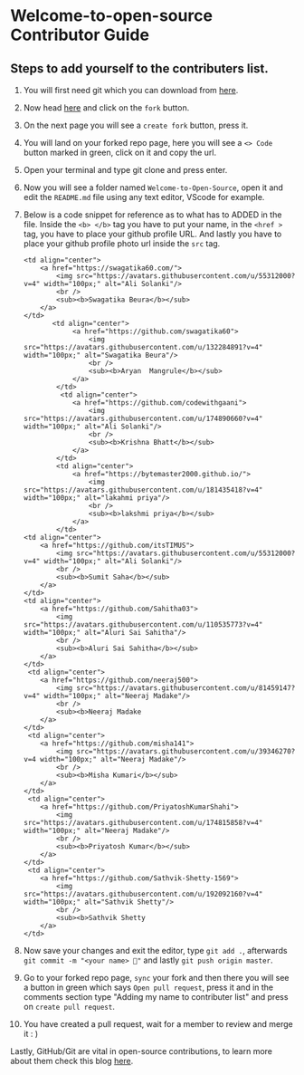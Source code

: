 # Welcome-to-open-source Contributor Guide

## Steps to add yourself to the contributers list.

1) You will first need git which you can download from [here](https://git-scm.com/downloads).

2) Now head [here](https://github.com/alisolanki/Welcome-to-Open-Source) and click on the `fork` button.

3) On the next page you will see a `create fork` button, press it.

4) You will land on your forked repo page, here you will see a `<> Code` button marked in green, click on it and copy the url.

5) Open your terminal and type git clone <url you copied> and press enter.

6) Now you will see a folder named `Welcome-to-Open-Source`, open it and edit the `README.md` file using any text editor, VScode for example.

7) Below is a code snippet for reference as to what has to ADDED in the file. Inside the `<b> </b>` tag you have to put your name, in the `<href >` tag, you have to place your github profile URL. And lastly you have to place your github profile photo url inside the `src` tag.

    ```
    <td align="center">
        <a href="https://swagatika60.com/">
            <img src="https://avatars.githubusercontent.com/u/55312000?v=4" width="100px;" alt="Ali Solanki"/>
            <br />
            <sub><b>Swagatika Beura</b></sub>
        </a>
    </td>
           <td align="center">
                <a href="https://github.com/swagatika60">
                    <img src="https://avatars.githubusercontent.com/u/132284891?v=4" width="100px;" alt="Swagatika Beura"/>
                    <br />
                    <sub><b>Aryan  Mangrule</b></sub>
                </a> 
            </td>
             <td align="center">
                <a href="https://github.com/codewithgaani">
                    <img src="https://avatars.githubusercontent.com/u/174890660?v=4" width="100px;" alt="Ali Solanki"/>
                    <br />
                    <sub><b>Krishna Bhatt</b></sub>
                </a> 
            </td>
            <td align="center">
                <a href="https://bytemaster2000.github.io/">
                    <img src="https://avatars.githubusercontent.com/u/181435418?v=4" width="100px;" alt="lakahmi priya"/>
                    <br />
                    <sub><b>lakshmi priya</b></sub>
                </a> 
            </td>
    <td align="center">
        <a href="https://github.com/itsTIMUS">
            <img src="https://avatars.githubusercontent.com/u/55312000?v=4" width="100px;" alt="Ali Solanki"/>
            <br />
            <sub><b>Sumit Saha</b></sub>
        </a>
    </td>
    <td align="center">
        <a href="https://github.com/Sahitha03">
            <img src="https://avatars.githubusercontent.com/u/110535773?v=4" width="100px;" alt="Aluri Sai Sahitha"/>
            <br />
            <sub><b>Aluri Sai Sahitha</b></sub>
        </a>
    </td>
     <td align="center">
        <a href="https://github.com/neeraj500">
            <img src="https://avatars.githubusercontent.com/u/81459147?v=4" width="100px;" alt="Neeraj Madake"/>
            <br />
            <sub><b>Neeraj Madake
        </a>
    </td>
     <td align="center">
        <a href="https://github.com/misha141">
            <img src="https://avatars.githubusercontent.com/u/39346270?v=4 width="100px;" alt="Neeraj Madake"/>
            <br />
            <sub><b>Misha Kumari</b></sub>
        </a>
    </td>
     <td align="center">
        <a href="https://github.com/PriyatoshKumarShahi">
            <img src="https://avatars.githubusercontent.com/u/174815858?v=4" width="100px;" alt="Neeraj Madake"/>
            <br />
            <sub><b>Priyatosh Kumar</b></sub>
        </a>
    </td>
     <td align="center">
        <a href="https://github.com/Sathvik-Shetty-1569">
            <img src="https://avatars.githubusercontent.com/u/192092160?v=4" width="100px;" alt="Sathvik Shetty"/>
            <br />
            <sub><b>Sathvik Shetty
        </a>
    </td>
    
    ```

8) Now save your changes and exit the editor, type `git add .`, afterwards `git commit -m "<your name> 🍉"` and lastly `git push origin master`.

9) Go to your forked repo page, `sync` your fork and then there you will see a button in green which says `Open pull request`, press it and in the comments section type "Adding my name to contributer list" and press on `create pull request`.

10) You have created a pull request, wait for a member to review and merge it : )

Lastly, GitHub/Git are vital in open-source contributions, to learn more about them check this blog [here](https://dragon2002.hashnode.dev/git-and-github-must-know-guide#heading-setting-up-github).
